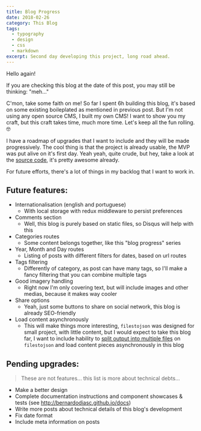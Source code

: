 ```yaml
---
title: Blog Progress
date: 2018-02-26
category: This Blog
tags:
  - typography
  - design
  - css
  - markdown
excerpt: Second day developing this project, long road ahead.
---
```


Hello again!

If you are checking this blog at the date of this post, you may still be thinking: "meh..."

C'mon, take some faith on me! So far I spent 6h building this blog, it's based on some existing boileplated as mentioned in previous post. But I'm not using any open source CMS, I built my own CMS! I want to show you my craft, but this craft takes time, much more time. Let's keep all the fun rolling. 🤓

I have a roadmap of upgrades that I want to include and they will be made progressively. The cool thing is that the project is already usable, the MVP was put alive on it's first day. Yeah yeah, quite crude, but hey, take a look at the [source code](https://github.com/bernardodiasc/bernardodiasc.github.io), it's pretty awesome already.

For future efforts, there's a lot of things in my backlog that I want to work in.

## Future features:

- Internationalisation (english and portuguese)
  - With local storage with redux middleware to persist preferences
- Comments section
  - Well, this blog is purely based on static files, so Disqus will help with this
- Categories routes
  - Some content belongs together, like this "blog progress" series
- Year, Month and Day routes
  - Listing of posts with different filters for dates, based on url routes
- Tags filtering
  - Differently of category, as post can have many tags, so I'll make a fancy filtering that you can combine multiple tags
- Good imagery handling
  - Right now I'm only covering text, but will include images and other medias, because it makes way cooler
- Share options
  - Yeah, just some buttons to share on social network, this blog is already SEO-friendly
- Load content asynchronously
  - This will make things more interesting, `filestojson` was designed for small project, with little content, but I would expect to take this blog far, I want to include hability to [split output into multiple files](https://github.com/bernardodiasc/filestojson/issues/15) on `filestojson` and load content pieces asynchronously in this blog

## Pending upgrades:

> These are not features... this list is more about technical debts...

- Make a better design
- Complete documentation instructions and component showcases & tests (see http://bernardodiasc.github.io/docs)
- Write more posts about technical details of this blog's development
- Fix date format
- Include meta information on posts
